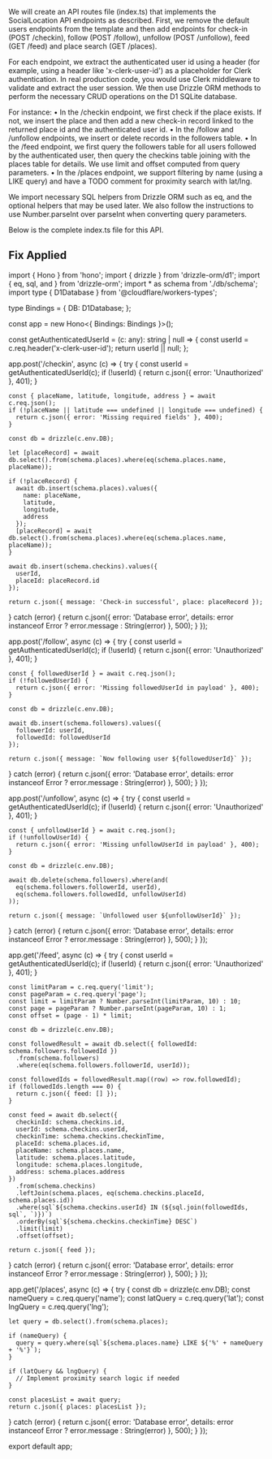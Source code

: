 We will create an API routes file (index.ts) that implements the SocialLocation API endpoints as described. First, we remove the default users endpoints from the template and then add endpoints for check-in (POST /checkin), follow (POST /follow), unfollow (POST /unfollow), feed (GET /feed) and place search (GET /places).

For each endpoint, we extract the authenticated user id using a header (for example, using a header like 'x-clerk-user-id') as a placeholder for Clerk authentication. In real production code, you would use Clerk middleware to validate and extract the user session. We then use Drizzle ORM methods to perform the necessary CRUD operations on the D1 SQLite database. 

For instance:
• In the /checkin endpoint, we first check if the place exists. If not, we insert the place and then add a new check-in record linked to the returned place id and the authenticated user id.
• In the /follow and /unfollow endpoints, we insert or delete records in the followers table.
• In the /feed endpoint, we first query the followers table for all users followed by the authenticated user, then query the checkins table joining with the places table for details. We use limit and offset computed from query parameters.
• In the /places endpoint, we support filtering by name (using a LIKE query) and have a TODO comment for proximity search with lat/lng. 

We import necessary SQL helpers from Drizzle ORM such as eq, and the optional helpers that may be used later. We also follow the instructions to use Number.parseInt over parseInt when converting query parameters.

Below is the complete index.ts file for this API.

## Fix Applied

import { Hono } from 'hono';
import { drizzle } from 'drizzle-orm/d1';
import { eq, sql, and } from 'drizzle-orm';
import * as schema from './db/schema';
import type { D1Database } from '@cloudflare/workers-types';

type Bindings = {
  DB: D1Database;
};

const app = new Hono<{ Bindings: Bindings }>();

const getAuthenticatedUserId = (c: any): string | null => {
  const userId = c.req.header('x-clerk-user-id');
  return userId || null;
};

app.post('/checkin', async (c) => {
  try {
    const userId = getAuthenticatedUserId(c);
    if (!userId) {
      return c.json({ error: 'Unauthorized' }, 401);
    }

    const { placeName, latitude, longitude, address } = await c.req.json();
    if (!placeName || latitude === undefined || longitude === undefined) {
      return c.json({ error: 'Missing required fields' }, 400);
    }

    const db = drizzle(c.env.DB);

    let [placeRecord] = await db.select().from(schema.places).where(eq(schema.places.name, placeName));

    if (!placeRecord) {
      await db.insert(schema.places).values({
        name: placeName,
        latitude,
        longitude,
        address
      });
      [placeRecord] = await db.select().from(schema.places).where(eq(schema.places.name, placeName));
    }

    await db.insert(schema.checkins).values({
      userId,
      placeId: placeRecord.id
    });

    return c.json({ message: 'Check-in successful', place: placeRecord });
  } catch (error) {
    return c.json({ error: 'Database error', details: error instanceof Error ? error.message : String(error) }, 500);
  }
});

app.post('/follow', async (c) => {
  try {
    const userId = getAuthenticatedUserId(c);
    if (!userId) {
      return c.json({ error: 'Unauthorized' }, 401);
    }

    const { followedUserId } = await c.req.json();
    if (!followedUserId) {
      return c.json({ error: 'Missing followedUserId in payload' }, 400);
    }

    const db = drizzle(c.env.DB);

    await db.insert(schema.followers).values({
      followerId: userId,
      followedId: followedUserId
    });

    return c.json({ message: `Now following user ${followedUserId}` });
  } catch (error) {
    return c.json({ error: 'Database error', details: error instanceof Error ? error.message : String(error) }, 500);
  }
});

app.post('/unfollow', async (c) => {
  try {
    const userId = getAuthenticatedUserId(c);
    if (!userId) {
      return c.json({ error: 'Unauthorized' }, 401);
    }

    const { unfollowUserId } = await c.req.json();
    if (!unfollowUserId) {
      return c.json({ error: 'Missing unfollowUserId in payload' }, 400);
    }

    const db = drizzle(c.env.DB);

    await db.delete(schema.followers).where(and(
      eq(schema.followers.followerId, userId),
      eq(schema.followers.followedId, unfollowUserId)
    ));

    return c.json({ message: `Unfollowed user ${unfollowUserId}` });
  } catch (error) {
    return c.json({ error: 'Database error', details: error instanceof Error ? error.message : String(error) }, 500);
  }
});

app.get('/feed', async (c) => {
  try {
    const userId = getAuthenticatedUserId(c);
    if (!userId) {
      return c.json({ error: 'Unauthorized' }, 401);
    }

    const limitParam = c.req.query('limit');
    const pageParam = c.req.query('page');
    const limit = limitParam ? Number.parseInt(limitParam, 10) : 10;
    const page = pageParam ? Number.parseInt(pageParam, 10) : 1;
    const offset = (page - 1) * limit;

    const db = drizzle(c.env.DB);

    const followedResult = await db.select({ followedId: schema.followers.followedId })
      .from(schema.followers)
      .where(eq(schema.followers.followerId, userId));

    const followedIds = followedResult.map((row) => row.followedId);
    if (followedIds.length === 0) {
      return c.json({ feed: [] });
    }

    const feed = await db.select({
      checkinId: schema.checkins.id,
      userId: schema.checkins.userId,
      checkinTime: schema.checkins.checkinTime,
      placeId: schema.places.id,
      placeName: schema.places.name,
      latitude: schema.places.latitude,
      longitude: schema.places.longitude,
      address: schema.places.address
    })
      .from(schema.checkins)
      .leftJoin(schema.places, eq(schema.checkins.placeId, schema.places.id))
      .where(sql`${schema.checkins.userId} IN (${sql.join(followedIds, sql`, `)})`)
      .orderBy(sql`${schema.checkins.checkinTime} DESC`)
      .limit(limit)
      .offset(offset);

    return c.json({ feed });
  } catch (error) {
    return c.json({ error: 'Database error', details: error instanceof Error ? error.message : String(error) }, 500);
  }
});

app.get('/places', async (c) => {
  try {
    const db = drizzle(c.env.DB);
    const nameQuery = c.req.query('name');
    const latQuery = c.req.query('lat');
    const lngQuery = c.req.query('lng');

    let query = db.select().from(schema.places);

    if (nameQuery) {
      query = query.where(sql`${schema.places.name} LIKE ${'%' + nameQuery + '%'}`);
    }

    if (latQuery && lngQuery) {
      // Implement proximity search logic if needed
    }

    const placesList = await query;
    return c.json({ places: placesList });
  } catch (error) {
    return c.json({ error: 'Database error', details: error instanceof Error ? error.message : String(error) }, 500);
  }
});

export default app;